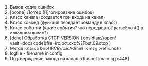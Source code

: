 1. Вывод кодов ошибок
2. [odone] Логгер ([!]логирование ошибок)
3. Класс канала (создаётся при входе на канал)
4. Класс команд (функция передаёт команду в класс)
5. Класс событий (какие события? что передавать? parseEvent() в основном цикле?)
6. [done] Обработка CTCP VERSION ( obsidian://open?vault=docs.code&file=irc.bot.cxx%2Fbst.09.ctcp )
7. Метод класса bool IRCBot::isAdmin(ircmsg.prefix.nick)
8. logfile - filename in config
9. Подтверждение захода на канал в Rusnet [main.cpp:448]
